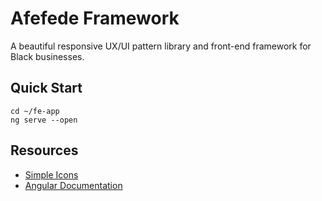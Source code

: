# Afefede Framework
A beautiful responsive UX/UI pattern library and front-end framework for Black businesses.

## Quick Start

```
cd ~/fe-app
ng serve --open
```

## Resources
- [Simple Icons](https://github.com/simple-icons)
- [Angular Documentation](https://angular.io/guide/quickstart)
